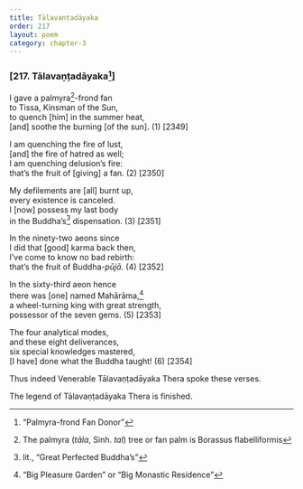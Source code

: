 ```yaml
---
title: Tālavaṇṭadāyaka
order: 217
layout: poem
category: chapter-3
---
```


### \[217. Tālavaṇṭadāyaka[^1]\]

I gave a palmyra[^2]-frond fan  
to Tissa, Kinsman of the Sun,  
to quench \[him\] in the summer heat,  
\[and\] soothe the burning \[of the sun\]. (1) \[2349\]

I am quenching the fire of lust,  
\[and\] the fire of hatred as well;  
I am quenching delusion’s fire:  
that’s the fruit of \[giving\] a fan. (2) \[2350\]

My defilements are \[all\] burnt up,  
every existence is canceled.  
I \[now\] possess my last body  
in the Buddha’s[^3] dispensation. (3) \[2351\]

In the ninety-two aeons since  
I did that \[good\] karma back then,  
I’ve come to know no bad rebirth:  
that’s the fruit of Buddha-*pūjā*. (4) \[2352\]

In the sixty-third aeon hence  
there was \[one\] named Mahārāma,[^4]  
a wheel-turning king with great strength,  
possessor of the seven gems. (5) \[2353\]

The four analytical modes,  
and these eight deliverances,  
six special knowledges mastered,  
\[I have\] done what the Buddha taught! (6) \[2354\]

Thus indeed Venerable Tālavaṇṭadāyaka Thera spoke these verses.

The legend of Tālavaṇṭadāyaka Thera is finished.

[^1]: “Palmyra-frond Fan Donor”

[^2]: The palmyra (*tāla*, Sinh. *tal*) tree or fan palm is Borassus flabelliformis

[^3]: lit., “Great Perfected Buddha’s”

[^4]: “Big Pleasure Garden” or “Big Monastic Residence”
